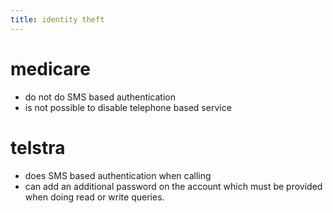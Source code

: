 ```yaml
---
title: identity theft
---
```


# medicare
- do not do SMS based authentication
- is not possible to disable telephone based service

# telstra
- does SMS based authentication when calling
- can add an additional password on the account which must be provided when doing read or write queries.
